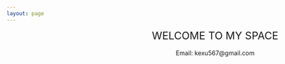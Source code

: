 ```yaml
---
layout: page
---
```



<div class="home-container">
    <div class="home-title">WELCOME TO MY SPACE</div>
    <br>
    <div class="home-email"><a style="cursor: pointer;">Email: kexu567@gmail.com</a></div>
</div>


<style>
    .home-container {
        width: 100vw;
        min-height: calc(100vh - var(--vp-nav-height) * 2);
        display: flex;
        flex-direction: column;
        align-items: center;
        justify-content: center;
        
        .home-title {
            font-size: 1.5rem;
            user-select: none;
        }
    }
</style>